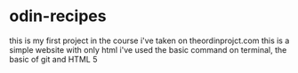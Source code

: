 # odin-recipes

this is my first project in the course i've taken on theordinprojct.com
this is a simple website with only html
i've used the basic command on terminal, the basic of git and HTML 5

